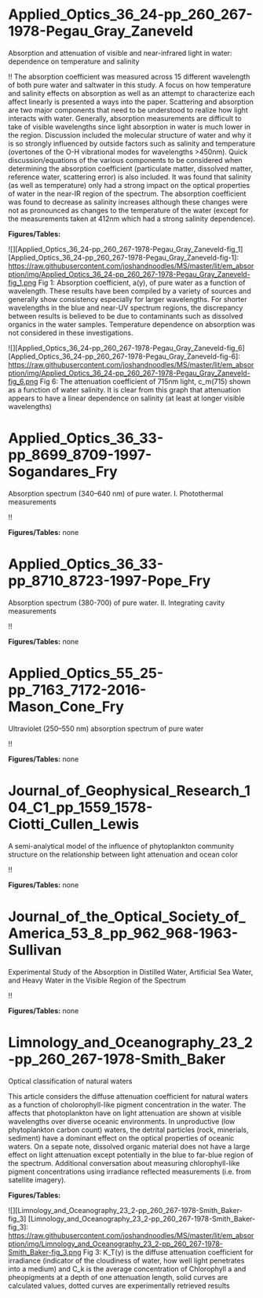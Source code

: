 # Applied_Optics_36_24-pp_260_267-1978-Pegau_Gray_Zaneveld

Absorption and attenuation of visible and near-infrared light in water: dependence on temperature and salinity

!!
The absorption coefficient was measured across 15 different wavelength of both pure water and saltwater in this study. A focus on how temperature and salinity effects on absorption as well as an attempt to characterize each affect linearly is presented a ways into the paper. Scattering and absorption are two major components that need to be understood to realize how light interacts with water. Generally, absorption measurements are difficult to take of visible wavelengths since light absorption in water is much lower in the region. 
Discussion included the molecular structure of water and why it is so strongly influenced by outside factors such as salinity and temperature (overtones of the O-H vibrational modes for wavelengths >450nm). Quick discussion/equations of the various components to be considered when determining the absorption coefficient (particulate matter, dissolved matter, reference water, scattering error) is also included. It was found that salinity (as well as temperature) only had a strong impact on the optical properties of water in the near-IR region of the spectrum. The absorption coefficient was found to decrease as salinity increases although these changes were not as pronounced as changes to the temperature of the water (except for the measurements taken at 412nm which had a strong salinity dependence).

**Figures/Tables:**

![][Applied_Optics_36_24-pp_260_267-1978-Pegau_Gray_Zaneveld-fig_1]
[Applied_Optics_36_24-pp_260_267-1978-Pegau_Gray_Zaneveld-fig-1]: https://raw.githubusercontent.com/joshandnoodles/MS/master/lit/em_absorption/img/Applied_Optics_36_24-pp_260_267-1978-Pegau_Gray_Zaneveld-fig_1.png
	Fig 1: Absorption coefficient, a(y), of pure water as a function of wavelength. These results have been compiled by a variety of sources and generally show consistency especially for larger wavelengths. For shorter wavelengths in the blue and near-UV spectrum regions, the discrepancy between results is believed to be due to contaminants such as dissolved organics in the water samples. Temperature dependence on absorption was not considered in these investigations.

![][Applied_Optics_36_24-pp_260_267-1978-Pegau_Gray_Zaneveld-fig_6]
[Applied_Optics_36_24-pp_260_267-1978-Pegau_Gray_Zaneveld-fig-6]: https://raw.githubusercontent.com/joshandnoodles/MS/master/lit/em_absorption/img/Applied_Optics_36_24-pp_260_267-1978-Pegau_Gray_Zaneveld-fig_6.png
	Fig 6: The attenuation coefficient of 715nm light, c_m(715) shown as a function of water salinity. It is clear from this graph that attenuation appears to have a linear dependence on salinity (at least at longer visible wavelengths)


# Applied_Optics_36_33-pp_8699_8709-1997-Sogandares_Fry

Absorption spectrum (340–640 nm) of pure water. I. Photothermal measurements

!!

**Figures/Tables:**
none

# Applied_Optics_36_33-pp_8710_8723-1997-Pope_Fry

Absorption spectrum (380-700) of pure water. II. Integrating cavity measurements

!!

**Figures/Tables:**
none

# Applied_Optics_55_25-pp_7163_7172-2016-Mason_Cone_Fry

Ultraviolet (250–550 nm) absorption spectrum of pure water

!!

**Figures/Tables:**
none

# Journal_of_Geophysical_Research_104_C1_pp_1559_1578-Ciotti_Cullen_Lewis

A  semi-analytical model  of  the  influence of  phytoplankton community  structure on  the  relationship  between light attenuation  and  ocean  color 

!!

**Figures/Tables:**
none

# Journal_of_the_Optical_Society_of_America_53_8_pp_962_968-1963-Sullivan

Experimental Study of the Absorption in Distilled Water, Artificial Sea Water,
and  Heavy  Water  in the  Visible  Region  of the  Spectrum

!!

**Figures/Tables:**
none

# Limnology_and_Oceanography_23_2-pp_260_267-1978-Smith_Baker

Optical  classification  of  natural  waters

This article considers the diffuse attenuation coefficient for natural waters as a function of cholorophyll-like pigment concentration in the water. The affects that photoplankton have on light attenuation are shown at visible wavelengths over diverse oceanic environments. In unproductive (low phytoplankton carbon count) waters, the detrital particles (rock, minerials, sediment) have a dominant effect on the optical properties of oceanic waters. On a sepate note, dissolved organic material does not have a large effect on light attenuation except potentially in the blue to far-blue region of the spectrum. Additional conversation about measuring chlorophyll-like pigment concentrations using irradiance reflected measurements (i.e. from satellite imagery).

**Figures/Tables:**

![][Limnology_and_Oceanography_23_2-pp_260_267-1978-Smith_Baker-fig_3]
[Limnology_and_Oceanography_23_2-pp_260_267-1978-Smith_Baker-fig_3]: https://raw.githubusercontent.com/joshandnoodles/MS/master/lit/em_absorption/img/Limnology_and_Oceanography_23_2-pp_260_267-1978-Smith_Baker-fig_3.png
	Fig 3: K_T(y) is the diffuse attenuation coefficient for irradiance (indicator of the cloudiness of water, how well light penetrates into a medium) and C_k is the average concentration of Chlorophyll a and pheopigments at a depth of one attenuation length, solid curves are calculated values, dotted curves are experimentally retrieved results